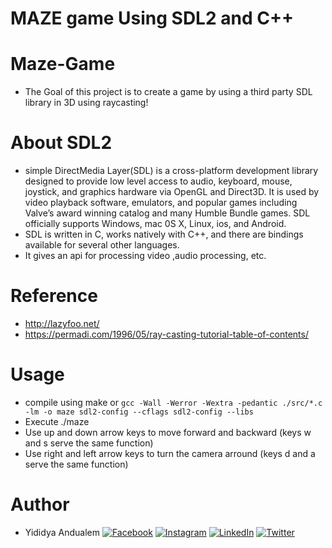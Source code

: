 # **MAZE game Using SDL2 and C++**

# Maze-Game

* The Goal of this project is to create a game by using a third party SDL library in 3D using raycasting!


# About SDL2
* simple DirectMedia Layer(SDL) is a cross-platform development library designed to provide low level access to audio, keyboard, mouse, joystick, and graphics hardware via OpenGL and Direct3D. It is used by video playback software, emulators, and popular games including Valve’s award winning catalog and many Humble Bundle games.
SDL officially supports Windows, mac 0S X, Linux, ios, and Android. 
* SDL is written in C, works natively with C++, and there are bindings available for several other languages.
* It gives an api for processing video ,audio processing, etc.

# Reference
* http://lazyfoo.net/
* https://permadi.com/1996/05/ray-casting-tutorial-table-of-contents/


# Usage
+ compile using make or `gcc -Wall -Werror -Wextra -pedantic ./src/*.c -lm -o maze sdl2-config --cflags sdl2-config --libs`
+ Execute ./maze
+ Use up and down arrow keys to move forward and backward (keys w and s serve the same function)
+ Use right and left arrow keys to turn the camera arround (keys d and a serve the same function)

# Author

* Yididya Andualem [![Facebook](https://img.shields.io/badge/Facebook-%231877F2.svg?logo=Facebook&logoColor=white)](https://facebook.com/Jedidiah.Andualem) [![Instagram](https://img.shields.io/badge/Instagram-%23E4405F.svg?logo=Instagram&logoColor=white)](https://instagram.com/jedidiah_andualem) [![LinkedIn](https://img.shields.io/badge/LinkedIn-%230077B5.svg?logo=linkedin&logoColor=white)](https://linkedin.com/in/yididya-andualem-23a43b207) [![Twitter](https://img.shields.io/badge/Twitter-%231DA1F2.svg?logo=Twitter&logoColor=white)](https://twitter.com/JAndualem) 
